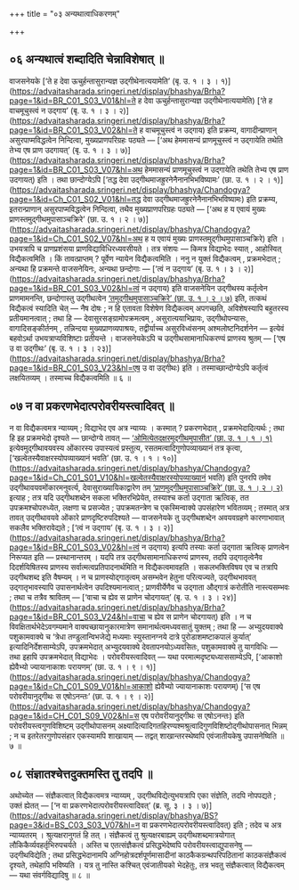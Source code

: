 +++
title = "०३ अन्यथात्वाधिकरणम्"

+++

## ०६ अन्यथात्वं शब्दादिति चेन्नाविशेषात् ॥

वाजसनेयके [‘ते ह देवा ऊचुर्हन्तासुरान्यज्ञ उद्गीथेनात्ययामेति’ (बृ. उ. १ । ३ । १)](https://advaitasharada.sringeri.net/display/bhashya/Brha?page=1&id=BR_C01_S03_V01&hl=ते ह देवा ऊचुर्हन्तासुरान्यज्ञ उद्गीथेनात्ययामेति) [‘ते ह वाचमूचुस्त्वं न उद्गाय’ (बृ. उ. १ । ३ । २)](https://advaitasharada.sringeri.net/display/bhashya/Brha?page=1&id=BR_C01_S03_V02&hl=ते ह वाचमूचुस्त्वं न उद्गाय) इति प्रक्रम्य, वागादीन्प्राणान् असुरपाप्मविद्धत्वेन निन्दित्वा, मुख्यप्राणपरिग्रहः पठ्यते — [‘अथ हेममासन्यं प्राणमूचुस्त्वं न उद्गायेति तथेति तेभ्य एष प्राण उदगायत्’ (बृ. उ. १ । ३ । ७)](https://advaitasharada.sringeri.net/display/bhashya/Brha?page=1&id=BR_C01_S03_V07&hl=अथ हेममासन्यं प्राणमूचुस्त्वं न उद्गायेति तथेति तेभ्य एष प्राण उदगायत्) इति । तथा छान्दोग्येऽपि [‘तद्ध देवा उद्गीथमाजह्रुरनेनैनानभिभविष्यामः’ (छा. उ. १ । २ । १)](https://advaitasharada.sringeri.net/display/bhashya/Chandogya?page=1&id=Ch_C01_S02_V01&hl=तद्ध देवा उद्गीथमाजह्रुरनेनैनानभिभविष्यामः) इति प्रक्रम्य, इतरान्प्राणान् असुरपाप्मविद्धत्वेन निन्दित्वा, तथैव मुख्यप्राणपरिग्रहः पठ्यते — [‘अथ ह य एवायं मुख्यः प्राणस्तमुद्गीथमुपासाञ्चक्रिरे’ (छा. उ. १ । २ । ७)](https://advaitasharada.sringeri.net/display/bhashya/Chandogya?page=1&id=Ch_C01_S02_V07&hl=अथ ह य एवायं मुख्यः प्राणस्तमुद्गीथमुपासाञ्चक्रिरे) इति । उभयत्रापि च प्राणप्रशंसया प्राणविद्याविधिरध्यवसीयते । तत्र संशयः — किमत्र विद्याभेदः स्यात् , आहोस्वित् विद्यैकत्वमिति । किं तावत्प्राप्तम् ? पूर्वेण न्यायेन विद्यैकत्वमिति । ननु न युक्तं विद्यैकत्वम् , प्रक्रमभेदात् ; अन्यथा हि प्रक्रमन्ते वाजसनेयिनः, अन्यथा छन्दोगाः — [‘त्वं न उद्गाय’ (बृ. उ. १ । ३ । २)](https://advaitasharada.sringeri.net/display/bhashya/Brha?page=1&id=BR_C01_S03_V02&hl=त्वं न उद्गाय) इति वाजसनेयिन उद्गीथस्य कर्तृत्वेन प्राणमामनन्ति, छन्दोगास्तु उद्गीथत्वेन [‘तमुद्गीथमुपासाञ्चक्रिरे’ (छा. उ. १ । २ । ७)](https://advaitasharada.sringeri.net/display/bhashya/Chandogya?page=1&id=Ch_C01_S02_V07&hl=तमुद्गीथमुपासाञ्चक्रिरे) इति, तत्कथं विद्यैकत्वं स्यादिति चेत् — नैष दोषः ; न हि एतावता विशेषेण विद्यैकत्वम् अपगच्छति, अविशेषस्यापि बहुतरस्य प्रतीयमानत्वात् ; तथा हि — देवासुरसङ्ग्रामोपक्रमत्वम् , असुरात्ययाभिप्रायः, उद्गीथोपन्यासः, वागादिसङ्कीर्तनम् , तन्निन्दया मुख्यप्राणव्यपाश्रयः, तद्वीर्याच्च असुरविध्वंसनम् अश्मलोष्टनिदर्शनेन — इत्येवं बहवोऽर्था उभयत्राप्यविशिष्टाः प्रतीयन्ते । वाजसनेयकेऽपि च उद्गीथसामानाधिकरण्यं प्राणस्य श्रुतम् — [‘एष उ वा उद्गीथः’ (बृ. उ. १ । ३ । २३)](https://advaitasharada.sringeri.net/display/bhashya/Brha?page=1&id=BR_C01_S03_V23&hl=एष उ वा उद्गीथः) इति । तस्माच्छान्दोग्येऽपि कर्तृत्वं लक्षयितव्यम् । तस्माच्च विद्यैकत्वमिति ॥ ६ ॥

## ०७ न वा प्रकरणभेदात्परोवरीयस्त्वादिवत् ॥

न वा विद्यैकत्वमत्र न्याय्यम् ; विद्याभेद एव अत्र न्याय्यः । कस्मात् ? प्रकरणभेदात् , प्रक्रमभेदादित्यर्थः ; तथा हि इह प्रक्रमभेदो दृश्यते — छान्दोग्ये तावत् — [‘ओमित्येतदक्षरमुद्गीथमुपासीत’ (छा. उ. १ । १ । १)](https://advaitasharada.sringeri.net/display/bhashya/Chandogya?page=1&id=Ch_C01_S01_V01&hl=ओमित्येतदक्षरमुद्गीथमुपासीत) इत्येवमुद्गीथावयवस्य ओंकारस्य उपास्यत्वं प्रस्तुत्य, रसतमत्वादिगुणोपव्याख्यानं तत्र कृत्वा, [‘खल्वेतस्यैवाक्षरस्योपव्याख्यानं भवति’ (छा. उ. १ । १ । १०)](https://advaitasharada.sringeri.net/display/bhashya/Chandogya?page=1&id=Ch_C01_S01_V10&hl=खल्वेतस्यैवाक्षरस्योपव्याख्यानं भवति) इति पुनरपि तमेव उद्गीथावयवमोंकारमनुवर्त्य, देवासुराख्यायिकाद्वारेण तम् [‘प्राणमुद्गीथमुपासाञ्चक्रिरे’ (छा. उ. १ । २ । २)](https://advaitasharada.sringeri.net/display/bhashya/Chandogya?page=1&id=Ch_C01_S02_V02&hl=प्राणमुद्गीथमुपासाञ्चक्रिरे) इत्याह ; तत्र यदि उद्गीथशब्देन सकला भक्तिरभिप्रेयेत, तस्याश्च कर्ता उद्गाता ऋत्विक्, तत उपक्रमश्चोपरुध्येत, लक्षणा च प्रसज्येत ; उपक्रमतन्त्रेण च एकस्मिन्वाक्ये उपसंहारेण भवितव्यम् ; तस्मात् अत्र तावत् उद्गीथावयवे ओंकारे प्राणदृष्टिरुपदिश्यते — वाजसनेयके तु उद्गीथशब्देन अवयवग्रहणे कारणाभावात् सकलैव भक्तिरावेद्यते ; [‘त्वं न उद्गाय’ (बृ. उ. १ । ३ । २)](https://advaitasharada.sringeri.net/display/bhashya/Brha?page=1&id=BR_C01_S03_V02&hl=त्वं न उद्गाय) इत्यपि तस्याः कर्ता उद्गाता ऋत्विक् प्राणत्वेन निरूप्यत इति — प्रस्थानान्तरम् । यदपि तत्र उद्गीथसामानाधिकरण्यं प्राणस्य, तदपि उद्गातृत्वेनैव दिदर्शयिषितस्य प्राणस्य सर्वात्मत्वप्रतिपादनार्थमिति न विद्यैकत्वमावहति । सकलभक्तिविषय एव च तत्रापि उद्गीथशब्द इति वैषम्यम् । न च प्राणस्योद्गातृत्वम् असम्भवेन हेतुना परित्यज्यते, उद्गीथभाववत् उद्गातृभावस्यापि उपासनार्थत्वेन उपदिश्यमानत्वात् ; प्राणवीर्येणैव च उद्गाता औद्गात्रं करोतीति नास्त्यसम्भवः ; तथा च तत्रैव श्रावितम् — [‘वाचा च ह्येव स प्राणेन चोदगायत्’ (बृ. उ. १ । ३ । २४)](https://advaitasharada.sringeri.net/display/bhashya/Brha?page=1&id=BR_C01_S03_V24&hl=वाचा च ह्येव स प्राणेन चोदगायत्) इति । न च विवक्षितार्थभेदेऽवगम्यमाने वाक्यच्छायानुकारमात्रेण समानार्थत्वमध्यवसातुं युक्तम् ; तथा हि — अभ्युदयवाक्ये पशुकामवाक्ये च ‘त्रेधा तण्डुलान्विभजेद्ये मध्यमाः स्युस्तानग्नये दात्रे पुरोडाशमष्टाकपालं कुर्यात्’ इत्यादिनिर्देशसाम्येऽपि, उपक्रमभेदात् अभ्युदयवाक्ये देवतापनयोऽध्यवसितः, पशुकामवाक्ये तु यागविधिः — तथा इहापि उपक्रमभेदात् विद्याभेदः । परोवरीयस्त्वादिवत् — यथा परमात्मदृष्ट्यध्याससाम्येऽपि, [‘आकाशो ह्येवैभ्यो ज्यायानाकाशः परायणम्’ (छा. उ. १ । ९ । १)](https://advaitasharada.sringeri.net/display/bhashya/Chandogya?page=1&id=Ch_C01_S09_V01&hl=आकाशो ह्येवैभ्यो ज्यायानाकाशः परायणम्) [‘स एष परोवरीयानुद्गीथः स एषोऽनन्तः’ (छा. उ. १ । ९ । २)](https://advaitasharada.sringeri.net/display/bhashya/Chandogya?page=1&id=CH_C01_S09_V02&hl=स एष परोवरीयानुद्गीथः स एषोऽनन्तः) इति परोवरीयस्त्वगुणविशिष्टम् उद्गीथोपासनम् अक्ष्यादित्यादिगतहिरण्यश्मश्रुत्वादिगुणविशिष्टोद्गीथोपासनात् भिन्नम् ; न च इतरेतरगुणोपसंहार एकस्यामपि शाखायाम् — तद्वत् शाखान्तरस्थेष्वपि एवंजातीयकेषु उपासनेष्विति ॥ ७ ॥

## ०८ संज्ञातश्चेत्तदुक्तमस्ति तु तदपि ॥

अथोच्येत — संज्ञैकत्वात् विद्यैकत्वमत्र न्याय्यम् , उद्गीथविद्येत्युभयत्रापि एका संज्ञेति, तदपि नोपपद्यते ; उक्तं ह्येतत् — [‘न वा प्रकरणभेदात्परोवरीयस्त्वादिवत्’ (ब्र. सू. ३ । ३ । ७)](https://advaitasharada.sringeri.net/display/bhashya/BS?page=3&id=BS_C03_S03_V07&hl=न वा प्रकरणभेदात्परोवरीयस्त्वादिवत्) इति ; तदेव च अत्र न्याय्यतरम् । श्रुत्यक्षरानुगतं हि तत् । संज्ञैकत्वं तु श्रुत्यक्षरबाह्यम् उद्गीथशब्दमात्रयोगात् लौकिकैर्व्यवहर्तृभिरुपचर्यते । अस्ति च एतत्संज्ञैकत्वं प्रसिद्धभेदेष्वपि परोवरीयस्त्वाद्युपासनेषु — उद्गीथविद्येति ; तथा प्रसिद्धभेदानामपि अग्निहोत्रदर्शपूर्णमासादीनां काठकैकग्रन्थपरिपठितानां काठकसंज्ञैकत्वं दृश्यते, तथेहापि भविष्यति । यत्र तु नास्ति कश्चित् एवंजातीयको भेदहेतुः, तत्र भवतु संज्ञैकत्वात् विद्यैकत्वम् — यथा संवर्गविद्यादिषु ॥ ८ ॥
